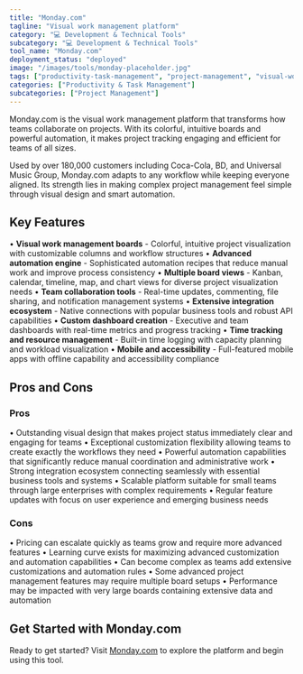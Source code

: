 ```yaml
---
title: "Monday.com"
tagline: "Visual work management platform"
category: "💻 Development & Technical Tools"
subcategory: "💻 Development & Technical Tools"
tool_name: "Monday.com"
deployment_status: "deployed"
image: "/images/tools/monday-placeholder.jpg"
tags: ["productivity-task-management", "project-management", "visual-workflows", "team-collaboration", "workflow-automation"]
categories: ["Productivity & Task Management"]
subcategories: ["Project Management"]
---
```

Monday.com is the visual work management platform that transforms how teams collaborate on projects. With its colorful, intuitive boards and powerful automation, it makes project tracking engaging and efficient for teams of all sizes.

Used by over 180,000 customers including Coca-Cola, BD, and Universal Music Group, Monday.com adapts to any workflow while keeping everyone aligned. Its strength lies in making complex project management feel simple through visual design and smart automation.

## Key Features

• **Visual work management boards** - Colorful, intuitive project visualization with customizable columns and workflow structures
• **Advanced automation engine** - Sophisticated automation recipes that reduce manual work and improve process consistency
• **Multiple board views** - Kanban, calendar, timeline, map, and chart views for diverse project visualization needs
• **Team collaboration tools** - Real-time updates, commenting, file sharing, and notification management systems
• **Extensive integration ecosystem** - Native connections with popular business tools and robust API capabilities
• **Custom dashboard creation** - Executive and team dashboards with real-time metrics and progress tracking
• **Time tracking and resource management** - Built-in time logging with capacity planning and workload visualization
• **Mobile and accessibility** - Full-featured mobile apps with offline capability and accessibility compliance

## Pros and Cons

### Pros
• Outstanding visual design that makes project status immediately clear and engaging for teams
• Exceptional customization flexibility allowing teams to create exactly the workflows they need
• Powerful automation capabilities that significantly reduce manual coordination and administrative work
• Strong integration ecosystem connecting seamlessly with essential business tools and systems
• Scalable platform suitable for small teams through large enterprises with complex requirements
• Regular feature updates with focus on user experience and emerging business needs

### Cons
• Pricing can escalate quickly as teams grow and require more advanced features
• Learning curve exists for maximizing advanced customization and automation capabilities
• Can become complex as teams add extensive customizations and automation rules
• Some advanced project management features may require multiple board setups
• Performance may be impacted with very large boards containing extensive data and automation

## Get Started with Monday.com

Ready to get started? Visit [Monday.com](https://monday.com) to explore the platform and begin using this tool.